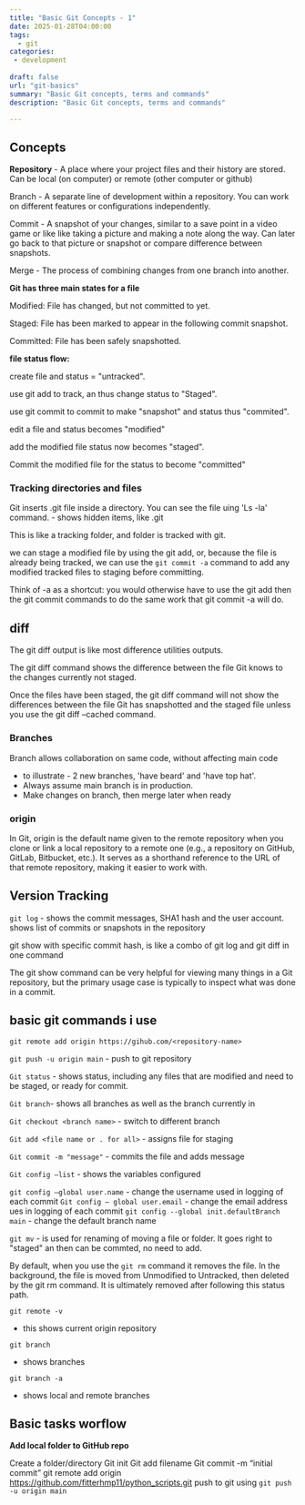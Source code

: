 ```yaml
---
title: "Basic Git Concepts - 1"
date: 2025-01-28T04:00:00
tags:
  - git
categories: 
 - development
 
draft: false
url: "git-basics"
summary: "Basic Git concepts, terms and commands"
description: "Basic Git concepts, terms and commands"

---
```


## Concepts


**Repository** - A place where your project files and their history are stored.  Can be local (on computer) or remote (other computer or github)

Branch - A separate line of development within a repository. You can work on different features or configurations independently.

Commit - A snapshot of your changes, similar to a save point in a video game or like like taking a picture and making a note along the way.  Can later go back to that picture or snapshot or compare difference between snapshots.

Merge - The process of combining changes from one branch into another.



**Git has three main states for a file**

Modified: File has changed, but not committed to yet.

Staged: File has been marked to appear in the following commit snapshot.

Committed: File has been safely snapshotted.

**file status flow:**

create file and status = "untracked".

use git add to track, an thus change status to "Staged".

use git commit to commit to make "snapshot" and status thus "commited".

edit a file  and status becomes "modified"

add the modified file status now becomes "staged".

Commit the modified file for the status to become "committed"



### Tracking directories and files
Git inserts .git file inside a directory.
You can see the file uing 'Ls -la' command. - shows hidden items, like .git

This is like a tracking folder, and folder is tracked with git.

we can stage a modified file by using the git add, or, because the file is already being tracked, we can use the `git commit -a`  command to add any modified tracked files to staging before committing. 

Think of -a as a shortcut: you would otherwise have to use the git add then the git commit commands to do the same work that git commit -a will do.


## diff

The git diff output is like most difference utilities outputs.

The git diff command shows the difference between the file Git knows to the changes currently not staged. 

Once the files have been staged, the git diff command will not show the differences between the file Git has snapshotted and the staged file unless you use the git diff –cached command.



### Branches

Branch allows collaboration on same code, without affecting main code
- to illustrate - 2 new branches, 'have beard' and 'have top hat'.
- Always assume main branch is in production.
- Make changes on branch, then merge later when ready


### origin

In Git, origin is the default name given to the remote repository when you clone or link a local repository to a remote one (e.g., a repository on GitHub, GitLab, Bitbucket, etc.). 
It serves as a shorthand reference to the URL of that remote repository, making it easier to work with.

## Version Tracking


`git log` - shows the commit messages, SHA1 hash and the user account.  shows list of commits or snapshots in the repository


git show with specific commit hash, is like a combo of git log and git diff in one command

The git show command can be very helpful for viewing many things in a Git repository, but the primary usage case is typically to inspect what was done in a commit.




## basic git commands i use

`git remote add origin https://gihub.com/<repository-name>`

`git push -u origin main` - 
push to git repository


`Git status` - shows status, including any files that are modified and need to be staged, or ready for commit.

`Git branch`- shows all branches as well as the branch currently in


`Git checkout <branch name>` - switch to different branch

`Git add <file name or . for all>` - assigns file for staging

`Git commit -m "message"` - commits the file and adds message

`Git config —list` - shows the variables configured

`git config —global user.name` - change the username used in logging of each commit
`Git config — global user.email` - change the email address ues in logging of each commit
`git config --global init.defaultBranch main` - change the default branch name

`git mv` - is used for renaming of moving a file or folder.  It goes right to "staged" an then can be commted, no need to add.

By default, when you use the `git rm` command it removes the file. In the background, the file is moved from Unmodified to Untracked, then deleted by the git rm command. It is ultimately removed after following this status path.

`git remote -v`
- this shows current origin repository

`git branch`
- shows branches

`git branch -a`
- shows local and remote branches


## Basic tasks worflow

**Add local folder to GitHub repo**

Create a folder/directory
Git init
Git add filename
Git commit -m “initial commit”
git remote add origin https://github.com/fitterhmp11/python_scripts.git
push to git using `git push -u origin main`


